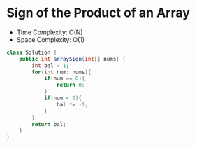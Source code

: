 # Sign of the Product of an Array

- Time Complexity: O(N)
- Space Complexity: O(1)

```java
class Solution {
    public int arraySign(int[] nums) {
        int bal = 1;
        for(int num: nums){
            if(num == 0){
                return 0;
            }
            if(num < 0){
                bal *= -1;
            }
        }
        return bal;
    }
}
```
